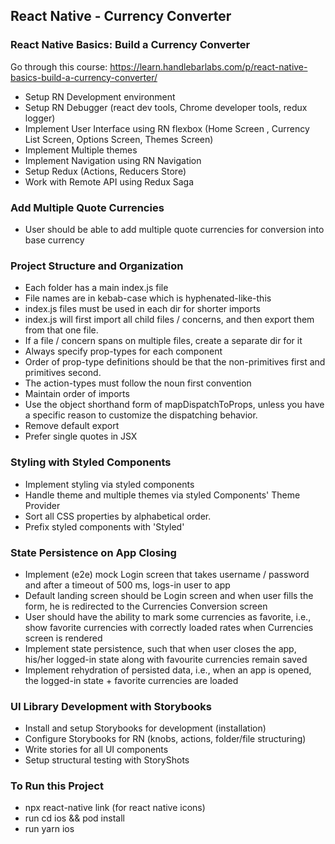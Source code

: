 ## React Native - Currency Converter

### React Native Basics: Build a Currency Converter
Go through this course: https://learn.handlebarlabs.com/p/react-native-basics-build-a-currency-converter/
- Setup RN Development environment
- Setup RN Debugger (react dev tools, Chrome developer tools, redux logger)
- Implement User Interface using RN flexbox (Home Screen , Currency List Screen, Options Screen, Themes Screen)
- Implement Multiple themes
- Implement Navigation using RN Navigation
- Setup Redux (Actions, Reducers Store)
- Work with Remote API using Redux Saga


### Add Multiple Quote Currencies
-  User should be able to add multiple quote currencies for conversion into base currency

### Project Structure and Organization
- Each folder has a main index.js file
- File names are in kebab-case which is hyphenated-like-this
- index.js files must be used in each dir for shorter imports
- index.js will first import all child files / concerns, and then export them from that one file.
- If a file / concern spans on multiple files, create a separate dir for it
- Always specify prop-types for each component
- Order of prop-type definitions should be that the non-primitives first and primitives second.
- The action-types must follow the noun first convention
- Maintain order of imports 
- Use the object shorthand form of mapDispatchToProps, unless you have a specific reason to customize the dispatching behavior.
- Remove default export
- Prefer single quotes in JSX

### Styling with Styled Components
- Implement styling via styled components
- Handle theme and multiple themes via styled Components' Theme Provider
- Sort all CSS properties by alphabetical order.
- Prefix styled components with 'Styled'

### State Persistence on App Closing
- Implement (e2e) mock Login screen that takes username / password and after a timeout of 500 ms, logs-in user to app
- Default landing screen should be Login screen and when user fills the form, he is redirected to the Currencies Conversion screen
- User should have the ability to mark some currencies as favorite, i.e., show favorite currencies with correctly loaded rates when Currencies screen is rendered
- Implement state persistence, such that when user closes the app, his/her logged-in state along with favourite currencies remain saved
- Implement rehydration of persisted data, i.e., when an app is opened, the logged-in state + favorite currencies are loaded

### UI Library Development with Storybooks
- Install and setup Storybooks for development (installation)
- Configure Storybooks for RN (knobs, actions, folder/file structuring)
- Write stories for all UI components
- Setup structural testing with StoryShots

### To Run this Project
- npx react-native link (for react native icons)
- run cd ios && pod install
- run yarn ios

